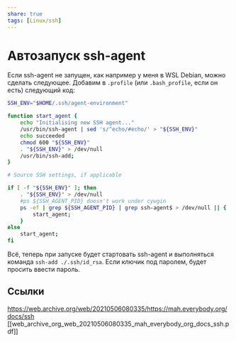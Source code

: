 ```yaml
---
share: true
tags: [Linux/ssh]
---
```

# Автозапуск ssh-agent
Если ssh-agent не запущен, как например у меня в WSL Debian, можно сделать следующее.
Добавим в `.profile` (или `.bash_profile`, если он есть)
следующий код:
```bash
SSH_ENV="$HOME/.ssh/agent-environment"

function start_agent {
    echo "Initialising new SSH agent..."
    /usr/bin/ssh-agent | sed 's/^echo/#echo/' > "${SSH_ENV}"
    echo succeeded
    chmod 600 "${SSH_ENV}"
    . "${SSH_ENV}" > /dev/null
    /usr/bin/ssh-add;
}

# Source SSH settings, if applicable

if [ -f "${SSH_ENV}" ]; then
    . "${SSH_ENV}" > /dev/null
    #ps ${SSH_AGENT_PID} doesn't work under cywgin
    ps -ef | grep ${SSH_AGENT_PID} | grep ssh-agent$ > /dev/null || {
        start_agent;
    }
else
    start_agent;
fi
```
Всё, теперь при запуске будет стартовать ssh-agent и выполняться команда `ssh-add ./.ssh/id_rsa`. Если ключик под паролем, будет просить ввести пароль.

## Ссылки
https://web.archive.org/web/20210506080335/https://mah.everybody.org/docs/ssh
[[web_archive_org_web_20210506080335_mah_everybody_org_docs_ssh.pdf]]